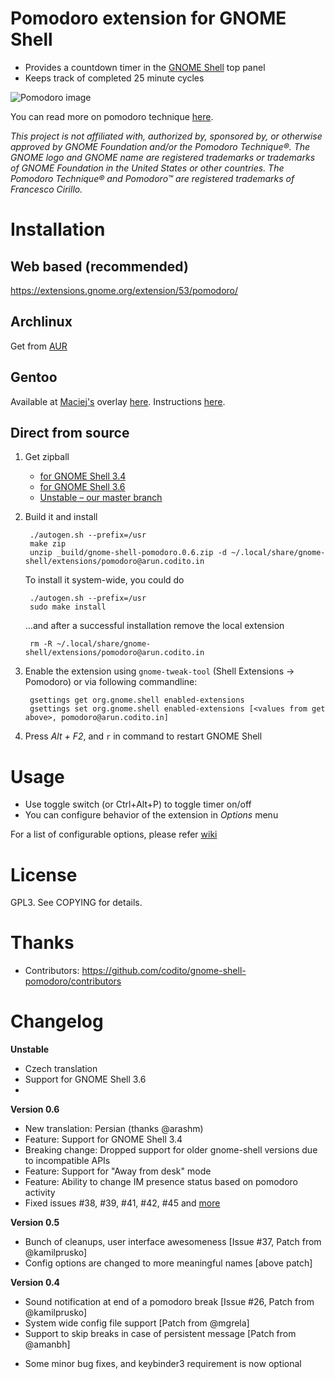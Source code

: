 # Pomodoro extension for GNOME Shell
- Provides a countdown timer in the [GNOME Shell](http://www.gnome.org/gnome-3/) top panel
- Keeps track of completed 25 minute cycles

![Pomodoro image](http://kamilprusko.org/files/gnome-shell-pomodoro-extension.png)

You can read more on pomodoro technique [here](http://www.pomodorotechnique.com).

*This project is not affiliated with, authorized by, sponsored by, or otherwise approved by GNOME Foundation and/or the Pomodoro Technique®. The GNOME logo and GNOME name are registered trademarks or trademarks of GNOME Foundation in the United States or other countries. The Pomodoro Technique® and Pomodoro™ are registered trademarks of Francesco Cirillo.*

# Installation
## Web based (recommended)
https://extensions.gnome.org/extension/53/pomodoro/

## Archlinux
Get from [AUR](http://aur.archlinux.org/packages.php?ID=49967)

## Gentoo
Available at [Maciej's](https://github.com/mgrela) overlay [here](https://github.com/mgrela/dropzone/tree/master/gnome-extra/gnome-shell-extensions-pomodoro). Instructions [here](http://mgrela.rootnode.net/doku.php?id=wiki:gentoo:dropzone).

## Direct from source
1. Get zipball
    * [for GNOME Shell 3.4](https://github.com/codito/gnome-shell-pomodoro/zipball/gnome-shell-3.4)
    * [for GNOME Shell 3.6](https://github.com/codito/gnome-shell-pomodoro/zipball/gnome-shell-3.6)
    * [Unstable – our master branch](https://github.com/codito/gnome-shell-pomodoro/zipball/master)

2. Build it and install

        ./autogen.sh --prefix=/usr
        make zip
        unzip _build/gnome-shell-pomodoro.0.6.zip -d ~/.local/share/gnome-shell/extensions/pomodoro@arun.codito.in

    To install it system-wide, you could do

        ./autogen.sh --prefix=/usr
        sudo make install

    …and after a successful installation remove the local extension

        rm -R ~/.local/share/gnome-shell/extensions/pomodoro@arun.codito.in

3. Enable the extension using `gnome-tweak-tool` (Shell Extensions → Pomodoro) or via following commandline:

        gsettings get org.gnome.shell enabled-extensions
        gsettings set org.gnome.shell enabled-extensions [<values from get above>, pomodoro@arun.codito.in]

4. Press *Alt + F2*, and `r` in command to restart GNOME Shell

# Usage
- Use toggle switch (or Ctrl+Alt+P) to toggle timer on/off
- You can configure behavior of the extension in *Options* menu

For a list of configurable options, please refer [wiki](https://github.com/codito/gnome-shell-pomodoro/wiki/Configuration)

# License
GPL3. See COPYING for details.

# Thanks
- Contributors: https://github.com/codito/gnome-shell-pomodoro/contributors

# Changelog
**Unstable**

+ Czech translation
+ Support for GNOME Shell 3.6
+ 

**Version 0.6**

+ New translation: Persian (thanks @arashm)
+ Feature: Support for GNOME Shell 3.4
+ Breaking change: Dropped support for older gnome-shell versions due to incompatible APIs
+ Feature: Support for "Away from desk" mode
+ Feature: Ability to change IM presence status based on pomodoro activity
+ Fixed issues #38, #39, #41, #42, #45 and [more](https://github.com/codito/gnome-shell-pomodoro/issues?sort=created&direction=desc&state=closed&page=1)

**Version 0.5**

+ Bunch of cleanups, user interface awesomeness [Issue #37, Patch from @kamilprusko]
+ Config options are changed to more meaningful names [above patch]

**Version 0.4**

+ Sound notification at end of a pomodoro break [Issue #26, Patch from @kamilprusko]
+ System wide config file support [Patch from @mgrela]
+ Support to skip breaks in case of persistent message [Patch from @amanbh]
- Some minor bug fixes, and keybinder3 requirement is now optional

